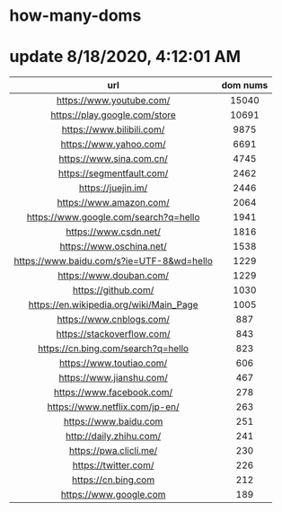 # how-many-doms

# update 8/18/2020, 4:12:01 AM

url | dom nums
:-: | :-:
https://www.youtube.com/ | 15040
https://play.google.com/store | 10691
https://www.bilibili.com/ | 9875
https://www.yahoo.com/ | 6691
https://www.sina.com.cn/ | 4745
https://segmentfault.com/ | 2462
https://juejin.im/ | 2446
https://www.amazon.com/ | 2064
https://www.google.com/search?q=hello | 1941
https://www.csdn.net/ | 1816
https://www.oschina.net/ | 1538
https://www.baidu.com/s?ie=UTF-8&wd=hello | 1229
https://www.douban.com/ | 1229
https://github.com/ | 1030
https://en.wikipedia.org/wiki/Main_Page | 1005
https://www.cnblogs.com/ | 887
https://stackoverflow.com/ | 843
https://cn.bing.com/search?q=hello | 823
https://www.toutiao.com/ | 606
https://www.jianshu.com/ | 467
https://www.facebook.com/ | 278
https://www.netflix.com/jp-en/ | 263
https://www.baidu.com | 251
http://daily.zhihu.com/ | 241
https://pwa.clicli.me/ | 230
https://twitter.com/ | 226
https://cn.bing.com | 212
https://www.google.com | 189
